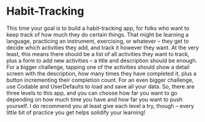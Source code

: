 # Habit-Tracking
This time your goal is to build a habit-tracking app, for folks who want to keep track of how much they do certain things. That might be learning a language, practicing an instrument, exercising, or whatever – they get to decide which activities they add, and track it however they want.  At the very least, this means there should be a list of all activities they want to track, plus a form to add new activities – a title and description should be enough.  For a bigger challenge, tapping one of the activities should show a detail screen with the description, how many times they have completed it, plus a button incrementing their completion count.  For an even bigger challenge, use Codable and UserDefaults to load and save all your data.  So, there are three levels to this app, and you can choose how far you want to go depending on how much time you have and how far you want to push yourself. I do recommend you at least give each level a try, though – every little bit of practice you get helps solidify your learning!
